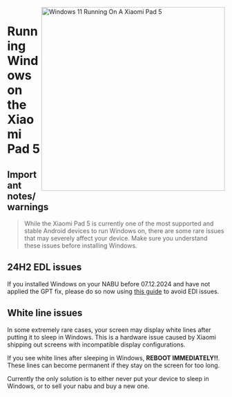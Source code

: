 <img align="right" src="https://raw.githubusercontent.com/erdilS/Port-Windows-11-Xiaomi-Pad-5/main/nabu.png" width="425" alt="Windows 11 Running On A Xiaomi Pad 5">

# Running Windows on the Xiaomi Pad 5

## Important notes/warnings
> While the Xiaomi Pad 5 is currently one of the most supported and stable Android devices to run Windows on, there are some rare issues that may severely affect your device. Make sure you understand these issues before installing Windows.

## 24H2 EDL issues
If you installed Windows on your NABU before 07.12.2024 and have not applied the GPT fix, please do so now using [this guide](fix-gpt-en.md) to avoid EDl issues.

## White line issues
In some extremely rare cases, your screen may display white lines after putting it to sleep in Windows. This is a hardware issue caused by Xiaomi shipping out screens with incompatible display configurations.

If you see white lines after sleeping in Windows, **REBOOT IMMEDIATELY!!**. These lines can become permanent if they stay on the screen for too long.

Currently the only solution is to either never put your device to sleep in Windows, or to sell your nabu and buy a new one.
